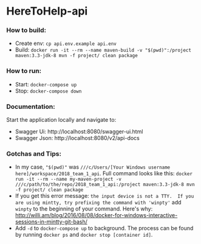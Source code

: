 # HereToHelp-api

### How to build:

- Create env: `cp api.env.example api.env`
- Build: `docker run -it --rm --name maven-build -v "$(pwd)":/project maven:3.3-jdk-8 mvn -f project/ clean package`

### How to run:

- Start: `docker-compose up`
- Stop: `docker-compose down`

### Documentation:

Start the application locally and navigate to:
- Swagger Ui: http://localhost:8080/swagger-ui.html
- Swagger Json: http://localhost:8080/v2/api-docs

### Gotchas and Tips:
- In my case, `"$(pwd)"` was `///c/Users/[Your Windows username here]/workspace/2018_team_1_api`. Full command looks like this: `docker run -it --rm --name my-maven-project -v ///c/path/to/the/repo/2018_team_1_api:/project maven:3.3-jdk-8 mvn -f project/ clean package`
- If you get this error message: `the input device is not a TTY.  If you are using mintty, try prefixing the command with 'winpty'` add `winpty` to the beginning of your command. Here's why: http://willi.am/blog/2016/08/08/docker-for-windows-interactive-sessions-in-mintty-git-bash/
- Add `-d` to `docker-compose up` to background. The process can be found by running `docker ps` and `docker stop [container id]`.

